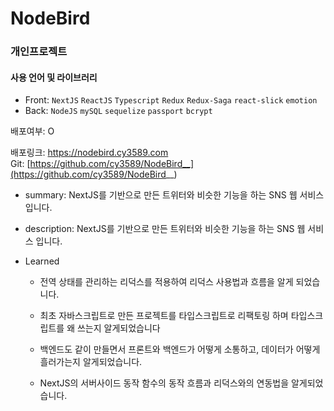 # NodeBird
### 개인프로젝트

#### 사용 언어 및 라이브러리

- Front: `NextJS` `ReactJS` `Typescript` `Redux` `Redux-Saga` `react-slick` `emotion`  
- Back:  `NodeJS` `mySQL` `sequelize` `passport` `bcrypt`  

배포여부: O

배포링크: https://nodebird.cy3589.com  
Git: [https://github.com/cy3589/NodeBird__](https://github.com/cy3589/NodeBird__)
- summary:  NextJS를 기반으로 만든 트위터와 비슷한 기능을 하는 SNS 웹 서비스 입니다.

- description: NextJS를 기반으로 만든 트위터와 비슷한 기능을 하는 SNS 웹 서비스 입니다.

- Learned
    - 전역 상태를 관리하는 리덕스를 적용하여 리덕스 사용법과 흐름을 알게 되었습니다.

    - 최초 자바스크립트로 만든 프로젝트를 타입스크립트로 리팩토링 하며 타입스크립트를 왜 쓰는지 알게되었습니다

    - 백엔드도 같이 만들면서 프론트와 백엔드가 어떻게 소통하고, 데이터가 어떻게 흘러가는지 알게되었습니다.

    - NextJS의 서버사이드 동작 함수의 동작 흐름과 리덕스와의 연동법을 알게되었습니다.

